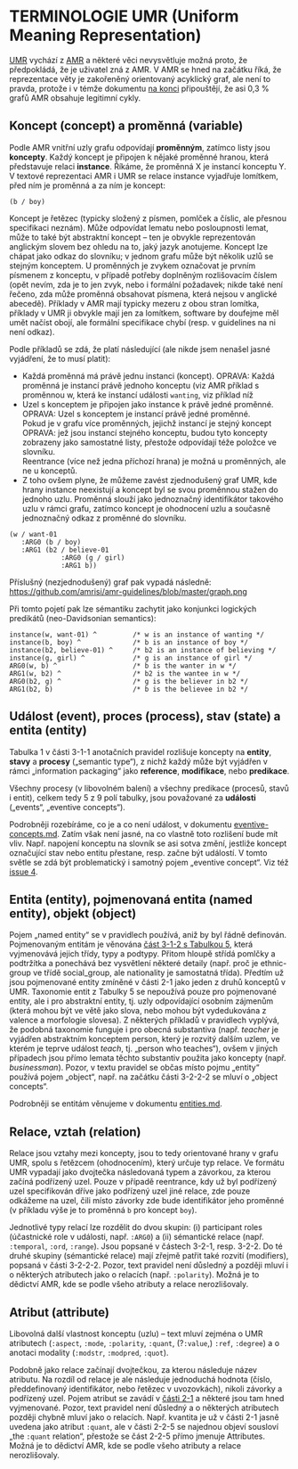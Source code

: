# TERMINOLOGIE UMR (Uniform Meaning Representation)

[UMR](https://github.com/umr4nlp/umr-guidelines/blob/master/guidelines.md)
vychází z [AMR](https://github.com/umr4nlp/amr-guidelines/blob/master/amr.md)
a některé věci nevysvětluje možná proto, že předpokládá, že je uživatel zná z
AMR. V AMR se hned na začátku říká, že reprezentace věty je zakořeněný
orientovaný acyklický graf, ale není to pravda, protože i v témže dokumentu
[na
konci](https://github.com/umr4nlp/amr-guidelines/blob/master/amr.md#cycles)
připouštějí, že asi 0,3 % grafů AMR obsahuje legitimní cykly.


## Koncept (concept) a proměnná (variable)

Podle AMR vnitřní uzly grafu odpovídají **proměnným**, zatímco listy jsou **koncepty**.
Každý koncept je připojen k nějaké proměnné hranou, která představuje relaci
**instance**. Říkáme, že proměnná X je instancí konceptu Y. V textové
reprezentaci AMR i UMR se relace instance vyjadřuje lomítkem, před ním je
proměnná a za ním je koncept:

```
(b / boy)
```

Koncept je řetězec (typicky složený z písmen, pomlček a číslic, ale přesnou
specifikaci neznám). Může odpovídat lematu nebo posloupnosti lemat, může to
také být abstraktní koncept – ten je obvykle reprezentován anglickým slovem
bez ohledu na to, jaký jazyk anotujeme. Koncept lze chápat jako odkaz do
slovníku; v jednom grafu může být několik uzlů se stejným konceptem. U
proměnných je zvykem označovat je prvním písmenem z konceptu, v případě
potřeby doplněným rozlišovacím číslem (opět nevím, zda je to jen zvyk, nebo i
formální požadavek; nikde také není řečeno, zda může proměnná obsahovat
písmena, která nejsou v anglické abecedě). Příklady v AMR mají typicky mezeru
z obou stran lomítka, příklady v UMR ji obvykle mají jen za lomítkem,
software by doufejme měl umět načíst obojí, ale formální specifikace chybí
(resp. v guidelines na ni není odkaz).

Podle příkladů se zdá, že platí následující (ale nikde jsem nenašel jasné
vyjádření, že to musí platit):

* Každá proměnná má právě jednu instanci (koncept). OPRAVA: Každá proměnná je instancí právě jednoho konceptu (viz AMR příklad s proměnnou w, která ke instancí události `wanting`, viz příklad níž
* Uzel s konceptem je připojen jako instance k právě jedné proměnné. OPRAVA: Uzel s konceptem je instancí právě jedné proměnné.  
  Pokud  je v grafu více proměnných, jejichž instancí je stejný koncept OPRAVA: jež  jsou instancí stejného konceptu, budou tyto koncepty zobrazeny jako samostatné listy, přestože odpovídají téže položce  ve slovníku.   
  Reentrance (více než jedna příchozí hrana) je možná u
  proměnných, ale ne u konceptů.
* Z toho ovšem plyne, že můžeme zavést zjednodušený graf UMR, kde hrany
  instance neexistují a koncept byl se svou proměnnou stažen do jednoho uzlu.
  Proměnná slouží jako jednoznačný identifikátor takového uzlu v rámci grafu,
  zatímco koncept je ohodnocení uzlu a současně jednoznačný odkaz z proměnné
  do slovníku.

```
(w / want-01
   :ARG0 (b / boy)
   :ARG1 (b2 / believe-01
             :ARG0 (g / girl)
             :ARG1 b))
```

Příslušný (nezjednodušený) graf pak vypadá následně:
https://github.com/amrisi/amr-guidelines/blob/master/graph.png

Při tomto pojetí pak lze sémantiku zachytit jako konjunkci logických
predikátů  (neo-Davidsonian semantics):

```
instance(w, want-01) ^         /* w is an instance of wanting */
instance(b, boy) ^             /* b is an instance of boy */
instance(b2, believe-01) ^     /* b2 is an instance of believing */
instance(g, girl) ^            /* g is an instance of girl */
ARG0(w, b) ^                   /* b is the wanter in w */
ARG1(w, b2) ^                  /* b2 is the wantee in w */
ARG0(b2, g) ^                  /* g is the believer in b2 */
ARG1(b2, b)                    /* b is the believee in b2 */
```


## Událost (event), proces (process), stav (state) a entita (entity)

Tabulka 1 v části 3-1-1 anotačních pravidel rozlišuje koncepty na **entity**,
**stavy** a **procesy** („semantic type“), z nichž každý může být vyjádřen v
rámci „information packaging“ jako **reference**, **modifikace**, nebo
**predikace**.

Všechny procesy (v libovolném balení) a všechny predikace (procesů, stavů i
entit), celkem tedy 5 z 9 polí tabulky, jsou považované za **události**
(„events“, „eventive concepts“).

Podrobněji rozebíráme, co je a co není událost, v dokumentu
[eventive-concepts.md](https://github.com/ufal/UMR/blob/main/doc/eventive-concepts.md).
Zatím však není jasné, na co vlastně toto rozlišení bude mít vliv. Např.
napojení konceptu na slovník se asi sotva změní, jestliže koncept označující
stav nebo entitu přestane, resp. začne být událostí. V tomto světle se zdá
být problematický i samotný pojem „eventive concept“. Viz též [issue
4](https://github.com/ufal/UMR/issues/4).


## Entita (entity), pojmenovaná entita (named entity), objekt (object)

Pojem „named entity“ se v pravidlech používá, aniž by byl řádně definován.
Pojmenovaným entitám je věnována [část 3-1-2 s Tabulkou
5](https://github.com/umr4nlp/umr-guidelines/blob/master/guidelines.md#part-3-1-2-named-entities),
která vyjmenovává jejich třídy, typy a podtypy. Přitom hloupě střídá pomlčky
a podtržítka a ponechává bez vysvětlení některé detaily (např. proč je
ethnic-group ve třídě social_group, ale nationality je samostatná třída).
Předtím už jsou pojmenované entity zmíněné v části 2-1 jako jeden z druhů
konceptů v UMR. Taxonomie entit z Tabulky 5 se nepoužívá pouze pro
pojmenované entity, ale i pro abstraktní entity, tj. uzly odpovídající
osobním zájmenům (která mohou být ve větě jako slova, nebo mohou být
vydedukována z valence a morfologie slovesa). Z některých příkladů v
pravidlech vyplývá, že podobná taxonomie funguje i pro obecná substantiva
(např. _teacher_ je vyjádřen abstraktním konceptem person, který je rozvitý
dalším uzlem, ve kterém je teprve událost _teach_, tj. „person who teaches“),
ovšem v jiných případech jsou přímo lemata těchto substantiv použita jako
koncepty (např. _businessman_). Pozor, v textu pravidel se občas místo pojmu
„entity“ používá pojem „object“, např. na začátku části 3-2-2-2 se mluví o
„object concepts“.

Podrobněji se entitám věnujeme v dokumentu
[entities.md](https://github.com/ufal/UMR/blob/main/doc/entities.md).


## Relace, vztah (relation)

Relace jsou vztahy mezi koncepty, jsou to tedy orientované hrany v grafu UMR,
spolu s řetězcem (ohodnocením), který určuje typ relace. Ve formátu UMR
vypadají jako dvojtečka následovaná typem a závorkou, za kterou začíná
podřízený uzel. Pouze v případě reentrance, kdy už byl podřízený uzel
specifikován dříve jako podřízený uzel jiné relace, zde pouze odkážeme na
uzel, čili místo závorky zde bude identifikátor jeho proměnné (v příkladu
výše je to proměnná `b` pro koncept `boy`).

Jednotlivé typy relací lze rozdělit do dvou skupin: (i) participant roles
(účastnické role v události, např. `:ARG0`) a (ii) sémantické relace (např.
`:temporal`, `:ord`, `:range`). Jsou popsané v částech 3-2-1, resp. 3-2-2. Do
té druhé skupiny (sémantické relace) mají zřejmě patřit také rozvití
(modifiers), popsaná v části 3-2-2-2. Pozor, text pravidel není důsledný a
později mluví i o některých atributech jako o relacích (např. `:polarity`).
Možná je to dědictví AMR, kde se podle všeho atributy a relace nerozlišovaly.


## Atribut (attribute)

Libovolná další vlastnost konceptu (uzlu) – text mluví zejména o UMR
atributech (`:aspect`, `:mode`, `:polarity`, `:quant`, (?`:value`,) `:ref`,
`:degree`) a o anotaci modality (`:modstr`, `:modpred`, `:quot`).

Podobně jako relace začínají dvojtečkou, za kterou následuje název atributu.
Na rozdíl od relace je ale následuje jednoduchá hodnota (číslo,
předdefinovaný identifikátor, nebo řetězec v uvozovkách), nikoli závorky a
podřízený uzel. Pojem atribut se zavádí v [části
2-1](https://github.com/umr4nlp/umr-guidelines/blob/master/guidelines.md#part-2-1-introduction)
a některé jsou tam hned vyjmenované. Pozor, text pravidel není důsledný a o
některých atributech později chybně mluví jako o relacích. Např. kvantita je
už v části 2-1 jasně uvedena jako atribut `:quant`, ale v části 2-2-5 se
najednou objeví sousloví „the `:quant` relation“, přestože se část 2-2-5
přímo jmenuje Attributes. Možná je to dědictví AMR, kde se podle všeho
atributy a relace nerozlišovaly.
